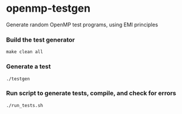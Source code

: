 # openmp-testgen
Generate random OpenMP test programs, using EMI principles

### Build the test generator
`make clean all`

### Generate a test
`./testgen`

### Run script to generate tests, compile, and check for errors
`./run_tests.sh`
